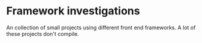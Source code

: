 # Framework investigations

An collection of small projects using different front end frameworks. A lot of these projects don't compile.
